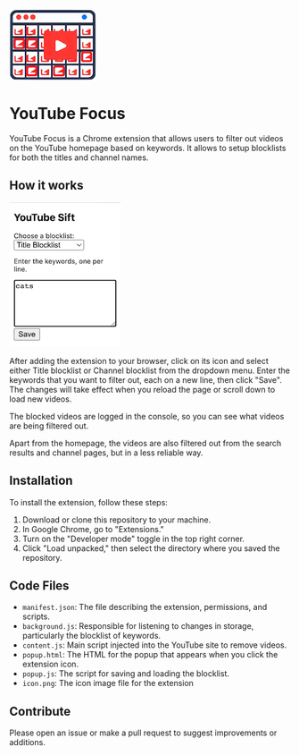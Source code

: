 ![icon](assets/icon.png)

# YouTube Focus

YouTube Focus is a Chrome extension that allows users to filter out videos on the YouTube homepage based on keywords. It allows to setup blocklists for both the titles and channel names.

## How it works

![popup](assets/popup-screenshot.png)

After adding the extension to your browser, click on its icon and select either Title blocklist or Channel blocklist from the dropdown menu. Enter the keywords that you want to filter out, each on a new line, then click "Save". The changes will take effect when you reload the page or scroll down to load new videos.

The blocked videos are logged in the console, so you can see what videos are being filtered out.

Apart from the homepage, the videos are also filtered out from the search results and channel pages, but in a less reliable way.

## Installation

To install the extension, follow these steps:

1. Download or clone this repository to your machine.
2. In Google Chrome, go to "Extensions."
3. Turn on the "Developer mode" toggle in the top right corner.
4. Click "Load unpacked," then select the directory where you saved the repository.

## Code Files

- `manifest.json`: The file describing the extension, permissions, and scripts.
- `background.js`: Responsible for listening to changes in storage, particularly the blocklist of keywords.
- `content.js`: Main script injected into the YouTube site to remove videos.
- `popup.html`: The HTML for the popup that appears when you click the extension icon.
- `popup.js`: The script for saving and loading the blocklist.
- `icon.png`: The icon image file for the extension

## Contribute

Please open an issue or make a pull request to suggest improvements or additions.
